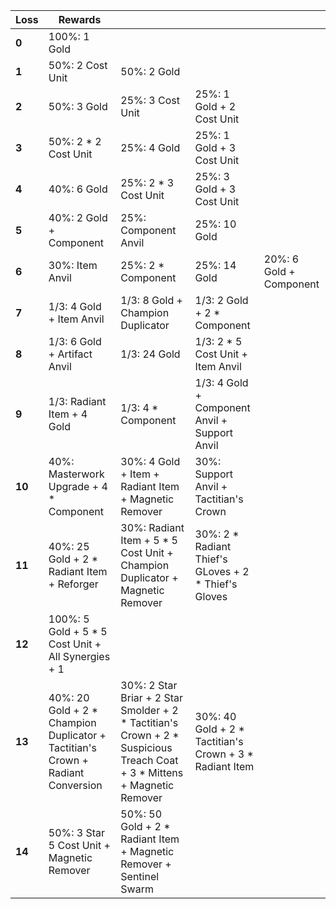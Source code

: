 | ****Loss**** | **Rewards**                                                                     |                                                                                                                          |                                                         |                         |
| -            | -                                                                               | -                                                                                                                        | -                                                       | -                       |
| **0**        | 100%: 1 Gold                                                                    |                                                                                                                          |                                                         |                         |
| **1**        | 50%: 2 Cost Unit                                                                | 50%: 2 Gold                                                                                                              |                                                         |                         |
| **2**        | 50%: 3 Gold                                                                     | 25%: 3 Cost Unit                                                                                                         | 25%: 1 Gold + 2 Cost Unit                               |                         |
| **3**        | 50%: 2 * 2 Cost Unit                                                            | 25%: 4 Gold                                                                                                              | 25%: 1 Gold + 3 Cost Unit                               |                         |
| **4**        | 40%: 6 Gold                                                                     | 25%: 2 * 3 Cost Unit                                                                                                     | 25%: 3 Gold + 3 Cost Unit                               |                         |
| **5**        | 40%: 2 Gold + Component                                                         | 25%: Component Anvil                                                                                                     | 25%: 10 Gold                                            |                         |
| **6**        | 30%: Item Anvil                                                                 | 25%: 2 * Component                                                                                                       | 25%: 14 Gold                                            | 20%: 6 Gold + Component |
| **7**        | 1/3: 4 Gold + Item Anvil                                                        | 1/3: 8 Gold + Champion Duplicator                                                                                        | 1/3: 2 Gold + 2 * Component                             |                         |
| **8**        | 1/3: 6 Gold + Artifact Anvil                                                    | 1/3: 24 Gold                                                                                                             | 1/3: 2 * 5 Cost Unit + Item Anvil                       |                         |
| **9**        | 1/3: Radiant Item + 4 Gold                                                      | 1/3: 4 * Component                                                                                                       | 1/3: 4 Gold + Component Anvil + Support Anvil           |                         |
| **10**       | 40%: Masterwork Upgrade + 4 * Component                                         | 30%: 4 Gold + Item + Radiant Item + Magnetic Remover                                                                     | 30%: Support Anvil + Tactitian's Crown                  |                         |
| **11**       | 40%: 25 Gold + 2 * Radiant Item + Reforger                                      | 30%: Radiant Item + 5 * 5 Cost Unit + Champion Duplicator + Magnetic Remover                                             | 30%: 2 * Radiant Thief's GLoves + 2 * Thief's Gloves    |                         |
| **12**       | 100%: 5 Gold + 5 * 5 Cost Unit + All Synergies + 1                              |                                                                                                                          |                                                         |                         |
| **13**       | 40%: 20 Gold + 2 * Champion Duplicator + Tactitian's Crown + Radiant Conversion | 30%: 2 Star Briar + 2 Star Smolder + 2 * Tactitian's Crown + 2 * Suspicious Treach Coat + 3 * Mittens + Magnetic Remover | 30%: 40 Gold + 2 * Tactitian's Crown + 3 * Radiant Item |                         |
| **14**       | 50%: 3 Star 5 Cost Unit + Magnetic Remover                                      | 50%: 50 Gold + 2 * Radiant Item + Magnetic Remover + Sentinel Swarm                                                      |                                                         |                         |
